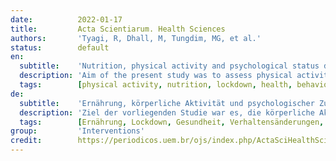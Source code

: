 ```yaml
---
date:          2022-01-17
title:         Acta Scientiarum. Health Sciences
authors:       'Tyagi, R, Dhall, M, Tungdim, MG, et al.'
status:        default
en:
  subtitle:    'Nutrition, physical activity and psychological status during lockdown due to covid-19'
  description: 'Aim of the present study was to assess physical activity, nutrition and psychological status of the population during lockdown due to covid-19. Online survey was conducted among 534 participants within the age range of 16-78 years using convenient sampling. Participants from varied regions within India and abroad were enrolled for the present study. Volunteered participants were solicited to take part in a survey that has to be carried out by filling an online questionnaire form available to them as a URL link in the invitation through WhatsApp/Messenger. The gathered data has been compiled, coded and cleaned using Microsoft Excel. Analysis has been carried out employing descriptive and inferential statistics in SPSS 17.0. Majority of participants in the studied population showed significant change in their nutrition and physical activity status due to lockdown. Covid-19 lockdown did limit their daily activities. It also had impacted their psychological status. The current investigation accentuates the need to pursue suitable life style for the maintenance of optimum metabolism and physiology. Sticking to more regular timetable of meals, effective management of stress levels and continued physical activity during the quarantine and in all the following phases of living is desirable. '
  tags:        [physical activity, nutrition, lockdown, health, behavioral changes]
de:
  subtitle:    'Ernährung, körperliche Aktivität und psychologischer Zustand während des Lodkdown aufgrund von Covid-19'
  description: 'Ziel der vorliegenden Studie war es, die körperliche Aktivität, die Ernährung und den psychologischen Zustand der Bevölkerung während des Lockdown aufgrund von Covid-19 zu bewerten. Es wurde eine Online-Umfrage unter 534 Teilnehmern im Alter von 16 bis 78 Jahren durchgeführt, wobei eine Zufallsstichprobe verwendet wurde. Die Teilnehmer aus verschiedenen Regionen Indiens und aus dem Ausland wurden für die vorliegende Studie rekrutiert. Die freiwilligen Teilnehmer wurden gebeten, an der Umfrage teilzunehmen, indem sie ein Online-Fragebogenformular ausfüllten, das ihnen als URL-Link in der Einladung über WhatsApp/Messenger zur Verfügung gestellt wurde. Die gesammelten Daten wurden mit Microsoft Excel zusammengestellt, kodiert und bereinigt. Die Analyse wurde mit SPSS 17.0 unter Verwendung von deskriptiven und inferentiellen Statistiken durchgeführt. Die Mehrheit der Teilnehmer in der untersuchten Population zeigte eine signifikante Veränderung in ihrem Ernährungs- und Bewegungsstatus aufgrund des Lockdown. Der Lockdown von Covid-19 hat ihre täglichen Aktivitäten eingeschränkt. Er hatte auch Auswirkungen auf ihren psychologischen Status. Die aktuelle Untersuchung unterstreicht die Notwendigkeit, einen angemessenen Lebensstil zur Aufrechterhaltung eines optimalen Stoffwechsels und einer optimalen Physiologie zu verfolgen. Die Einhaltung eines regelmäßigeren Zeitplans für die Mahlzeiten, eine wirksame Stressbewältigung und eine kontinuierliche körperliche Betätigung während der Quarantäne und in allen nachfolgenden Lebensphasen sind wünschenswert. ' 
  tags:        [Ernährung, Lockdown, Gesundheit, Verhaltensänderungen, Körperliche Aktivität]
group:         'Interventions'
credit:        https://periodicos.uem.br/ojs/index.php/ActaSciHealthSci/article/view/57231
---
```


